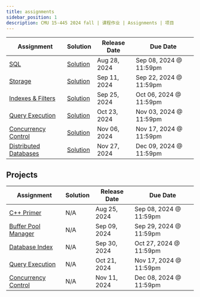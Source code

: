 ```yaml
---
title: assignments
sidebar_position: 1
description: CMU 15-445 2024 fall | 课程作业 | Assignments | 项目
---
```



| Assignment | Solution | Release Date | Due Date |
| --- | --- | --- | --- |
| [SQL](homework/homework01/) | [Solution](/resource/15445/files/hw1-sols.tar.gz) | Aug 28, 2024 | Sep 08, 2024 @ 11:59pm |
| [Storage](/resource/15445/files/hw2-clean.pdf) | [Solution](/resource/15445/files/hw2-sols.pdf) | Sep 11, 2024 | Sep 22, 2024 @ 11:59pm |
| [Indexes & Filters](/resource/15445/files/hw3-clean.pdf) | [Solution](/resource/15445/files/hw3-sols.pdf) | Sep 25, 2024 | Oct 06, 2024 @ 11:59pm |
| [Query Execution](/resource/15445/files/hw4-clean.pdf) | [Solution](/resource/15445/files/hw4-sols.pdf) | Oct 23, 2024 | Nov 03, 2024 @ 11:59pm |
| [Concurrency Control](/resource/15445/files/hw5-clean.pdf) | [Solution](/resource/15445/files/hw5-sols.pdf) | Nov 06, 2024 | Nov 17, 2024 @ 11:59pm |
| [Distributed Databases](/resource/15445/files/hw6-clean.pdf) | [Solution](/resource/15445/files/hw6-sols.pdf) | Nov 27, 2024 | Dec 09, 2024 @ 11:59pm |

Projects
--------

| Assignment | Solution | Release Date | Due Date |
| --- | --- | --- | --- |
| [C++ Primer](project/project01/) | N/A | Aug 25, 2024 | Sep 08, 2024 @ 11:59pm |
| [Buffer Pool Manager](project/project02/) | N/A | Sep 09, 2024 | Sep 29, 2024 @ 11:59pm |
| [Database Index](project/project03/) | N/A | Sep 30, 2024 | Oct 27, 2024 @ 11:59pm |
| [Query Execution](project/project04/) | N/A | Oct 21, 2024 | Nov 17, 2024 @ 11:59pm |
| [Concurrency Control](project/project05/) | N/A | Nov 11, 2024 | Dec 08, 2024 @ 11:59pm |